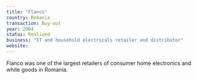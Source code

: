 ```yaml
---
title: "Flanco"
country: Romania
transaction: Buy-out
year: 2004
status: Realized
business: "IT and household electricals retailer and distributor"
website: 
---
```


Flanco was one of the largest retailers of consumer home electronics and white goods in Romania.

